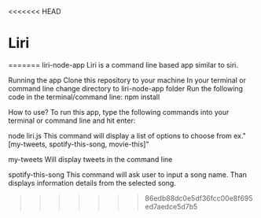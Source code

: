 <<<<<<< HEAD
# Liri


=======
liri-node-app
Liri is a command line based app similar to siri.

Running the app
Clone this repository to your machine In your terminal or command line change directory to liri-node-app folder Run the following code in the terminal/command line: npm install

How to use?
To run this app, type the following commands into your terminal or command line and hit enter:

node liri.js This command will display a list of options to choose from ex."[my-tweets, spotify-this-song, movie-this]" 






my-tweets Will display tweets in the command line 




spotify-this-song This command will ask user to input a song name. Than displays information details from the selected song. 
>>>>>>> 86edb88dc0e5df36fcc00e8f695ed7aedce5d7b5
